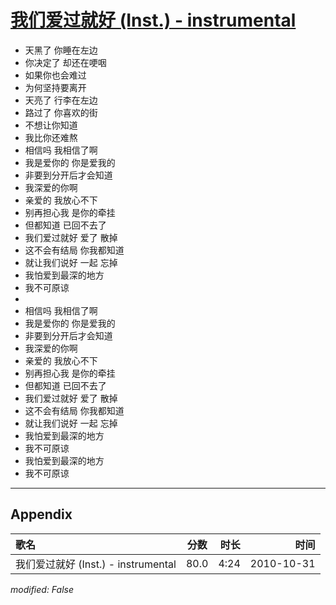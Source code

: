 # [我们爱过就好 (Inst.) - instrumental](https://music.163.com/song?id=26600876)

* 天黑了 你睡在左边
* 你决定了 却还在哽咽
* 如果你也会难过
* 为何坚持要离开
* 天亮了 行李在左边
* 路过了 你喜欢的街
* 不想让你知道
* 我比你还难熬
* 相信吗 我相信了啊
* 我是爱你的 你是爱我的
* 非要到分开后才会知道
* 我深爱的你啊
* 亲爱的 我放心不下
* 别再担心我 是你的牵挂
* 但都知道 已回不去了
* 我们爱过就好 爱了 散掉
* 这不会有结局 你我都知道
* 就让我们说好 一起 忘掉
* 我怕爱到最深的地方
* 我不可原谅
* 
* 相信吗 我相信了啊
* 我是爱你的 你是爱我的
* 非要到分开后才会知道
* 我深爱的你啊
* 亲爱的 我放心不下
* 别再担心我 是你的牵挂
* 但都知道 已回不去了
* 我们爱过就好 爱了 散掉
* 这不会有结局 你我都知道
* 就让我们说好 一起 忘掉
* 我怕爱到最深的地方
* 我不可原谅
* 我怕爱到最深的地方
* 我不可原谅


---

## Appendix

|歌名|分数|时长|时间|
|:---|:---:|---:|---:|
|我们爱过就好 (Inst.) - instrumental|80.0|4:24|2010-10-31

*modified: False*